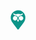 <?xml version="1.0" encoding="UTF-8" standalone="no"?>
<!-- Created with Inkscape (http://www.inkscape.org/) -->

<svg
   width="31.999998"
   height="31.999998"
   viewBox="0 0 8.466666 8.4666661"
   version="1.1"
   id="svg1"
   xml:space="preserve"
   xmlns="http://www.w3.org/2000/svg"
   xmlns:svg="http://www.w3.org/2000/svg"><defs
     id="defs1" /><g
     id="layer1"
     style="display:inline;opacity:1"><path
       style="display:inline;fill:#0d9488;stroke-width:0.0604282"
       d="M 14.824435,31.192558 C 14.592885,31.032759 14.8075,31.297882 12.198001,27.948027 9.7094741,24.753468 7.5033752,21.786718 6.3165687,20.03871 4.9066266,17.962053 4.2189139,16.432816 3.7781276,14.394088 3.6377385,13.74476 3.62569,13.568089 3.62569,12.158861 c 0,-1.472263 0.00677,-1.560919 0.1788456,-2.3426182 C 4.161013,8.196864 4.7002469,6.9295729 5.6029748,5.5896055 6.3486664,4.4827356 7.6553796,3.1777202 8.7368967,2.4597556 10.081897,1.5668778 11.410943,1.008898 13.004137,0.6682198 13.544736,0.5526215 13.97853,0.50781484 14.847196,0.47784993 c 1.381361,-0.0476505 2.354547,0.0546108 3.613609,0.37971457 1.160629,0.2996872 2.795094,1.1049961 3.83218,1.8881352 2.410313,1.8201075 4.06646,4.5465419 4.57226,7.5270883 0.143784,0.847285 0.151215,0.989216 0.113892,2.175414 -0.04695,1.492312 -0.217065,2.436924 -0.6747,3.746547 -0.319724,0.914962 -1.058607,2.419358 -1.641405,3.341966 -1.021984,1.617868 -4.456882,6.220513 -7.21256,9.66458 -1.653442,2.066484 -1.724794,2.135013 -2.214846,2.127226 -0.121998,-0.0019 -0.304364,-0.06224 -0.411191,-0.135963 z m 0.874793,-12.807592 c 0.197029,-0.241125 0.457107,-0.634739 0.577949,-0.8747 0.193026,-0.383298 0.219713,-0.490115 0.219713,-0.879413 v -0.443122 l -0.436119,-0.629543 c -0.276514,-0.399153 -0.482893,-0.773817 -0.563932,-1.023771 -0.170416,-0.525627 -0.265576,-0.53188 -0.478272,-0.03142 -0.09303,0.218889 -0.35345,0.708209 -0.578713,1.087378 l -0.409568,0.689398 0.0332,0.380487 c 0.02308,0.264515 0.09709,0.508334 0.242815,0.799932 0.20529,0.410792 0.895501,1.363186 0.987918,1.363186 0.02572,0 0.207976,-0.197283 0.405007,-0.438408 z m -4.541421,-1.582087 c 0.748002,-0.131641 1.210763,-0.396282 1.87414,-1.071771 0.468283,-0.476834 0.600899,-0.658859 0.861101,-1.181929 l 0.307571,-0.61829 V 13.14872 12.366551 L 13.965334,11.88001 C 13.659222,11.247009 12.930465,10.438199 12.314851,10.048223 11.983446,9.8382864 11.723627,9.7312753 11.269689,9.6177574 L 10.665572,9.4666827 10.06129,9.5723166 C 9.3023039,9.7049939 8.8094639,9.9481472 8.2899644,10.446239 c -0.3247413,0.311359 -0.4382965,0.479945 -0.7123712,1.057598 -0.2625663,0.553396 -0.3446884,0.80444 -0.4217854,1.289375 -0.087292,0.549064 -0.087317,0.651577 -2.835e-4,1.16217 0.1423548,0.83514 0.3523126,1.237589 0.9525485,1.825858 0.5795503,0.567996 1.1773625,0.907614 1.8021467,1.023801 0.5313965,0.09882 0.6752055,0.09857 1.2475875,-0.0022 z m 9.621322,-0.131633 c 1.49455,-0.405575 2.520466,-1.464026 2.81388,-2.903115 0.144564,-0.709037 0.02604,-1.374118 -0.390003,-2.18837 C 22.944285,11.073405 22.83484,10.932476 22.359339,10.493389 21.86111,10.033315 21.759068,9.9683115 21.201471,9.7557886 l -0.611487,-0.2330617 -0.702021,0.03346 c -0.941086,0.044853 -1.479587,0.2375172 -2.154468,0.7708231 -0.606948,0.479623 -1.015692,1.061317 -1.243464,1.769605 -0.151316,0.470535 -0.160516,0.558769 -0.129792,1.24479 0.03118,0.696229 0.04651,0.767665 0.268588,1.251997 0.538385,1.174148 2.052545,2.215779 3.24388,2.23155 0.178307,0.0024 0.586197,-0.06681 0.906422,-0.153706 z M 15.620681,11.474414 C 16.055438,10.64861 16.644225,9.9290519 17.252242,9.4804821 18.087766,8.8640665 18.495633,8.7041602 19.931077,8.4302309 21.063927,8.2140467 21.194021,8.1758162 21.593099,7.9418172 22.128628,7.6278107 22.233457,7.533721 22.603652,7.0347904 22.955237,6.5609417 23.051905,6.11867 22.877576,5.7815542 22.79041,5.6129939 22.747957,5.5896055 22.529165,5.5896055 c -0.207259,0 -0.306062,0.047017 -0.587623,0.2796302 -0.629139,0.5197662 -1.924739,0.9889008 -2.73188,0.989209 -0.219603,8.34e-5 -0.978075,-0.1086184 -1.685493,-0.2415604 -1.177087,-0.2212045 -1.371363,-0.2416329 -2.289776,-0.240773 -0.848048,7.94e-4 -1.158065,0.02888 -2.000624,0.1812446 -1.659035,0.300012 -2.533556,0.23007 -3.6256904,-0.2899744 C 9.3255769,6.1328619 8.8904941,5.857541 8.6412279,5.6555571 8.3919617,5.4535733 8.128217,5.2881228 8.0551286,5.2878893 7.9751253,5.2876336 7.8608958,5.3678916 7.7680948,5.4895601 7.6433717,5.6530805 7.6138074,5.7597722 7.6132071,6.0485206 7.612101,6.580515 7.8427516,7.0391582 8.3346461,7.483084 c 0.5748124,0.5187583 0.8970116,0.6561605 2.1496409,0.9167189 1.374418,0.2858917 1.675586,0.3961205 2.464524,0.9020288 0.785289,0.5035691 1.389597,1.1488003 1.898987,2.0275883 0.19702,0.339893 0.389488,0.603724 0.440528,0.603867 0.05153,1.43e-4 0.194936,-0.197849 0.332355,-0.458873 z"
       id="path1"
       transform="scale(0.26458333)" /></g></svg>
